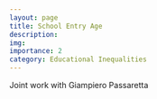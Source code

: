 ```yaml
---
layout: page
title: School Entry Age
description: 
img:
importance: 2
category: Educational Inequalities
---
```


Joint work with Giampiero Passaretta